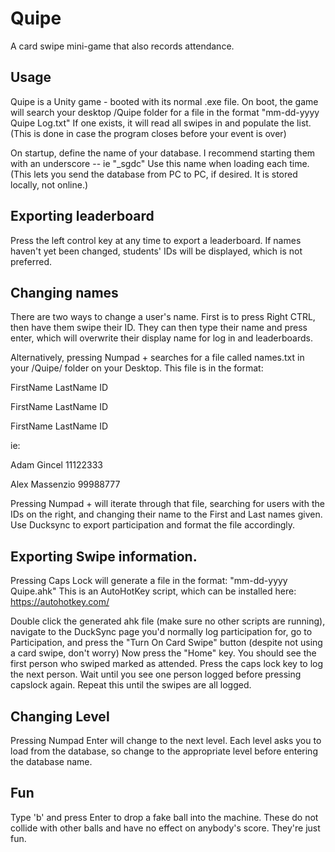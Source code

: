# Quipe
A card swipe mini-game that also records attendance.

## Usage
Quipe is a Unity game - booted with its normal .exe file. On boot, the game will search your desktop /Quipe folder for a file in the format "mm-dd-yyyy Quipe Log.txt"
If one exists, it will read all swipes in and populate the list. (This is done in case the program closes before your event is over)

On startup, define the name of your database. I recommend starting them with an underscore -- ie "_sgdc" Use this name when loading each time. (This lets you send the database from PC to PC, if desired. It is stored locally, not online.)

## Exporting leaderboard
Press the left control key at any time to export a leaderboard. If names haven't yet been changed, students' IDs will be displayed, which is not preferred.

## Changing names
There are two ways to change a user's name. First is to press Right CTRL, then have them swipe their ID. They can then type their name and press enter, which will overwrite their display name for log in and leaderboards.

Alternatively, pressing Numpad + searches for a file called names.txt in your /Quipe/ folder on your Desktop. This file is in the format: 

FirstName	LastName	ID

FirstName	LastName	ID

FirstName	LastName	ID


ie:

Adam Gincel 11122333

Alex Massenzio 99988777


Pressing Numpad + will iterate through that file, searching for users with the IDs on the right, and changing their name to the First and Last names given. Use Ducksync to export participation and format the file accordingly.

## Exporting Swipe information.
Pressing Caps Lock will generate a file in the format: "mm-dd-yyyy Quipe.ahk" This is an AutoHotKey script, which can be installed here: https://autohotkey.com/

Double click the generated ahk file (make sure no other scripts are running), navigate to the DuckSync page you'd normally log participation for, go to Participation, and press the "Turn On Card Swipe" button (despite not using a card swipe, don't worry)
Now press the "Home" key. You should see the first person who swiped marked as attended. Press the caps lock key to log the next person. Wait until you see one person logged before pressing capslock again. Repeat this until the swipes are all logged.

## Changing Level
Pressing Numpad Enter will change to the next level. Each level asks you to load from the database, so change to the appropriate level before entering the database name.

## Fun
Type 'b' and press Enter to drop a fake ball into the machine. These do not collide with other balls and have no effect on anybody's score. They're just fun.

